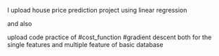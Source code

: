 I upload house price prediction project using linear regression

and also

upload code practice of 
#cost_function
#gradient descent
both for the single features and multiple feature of basic database 
